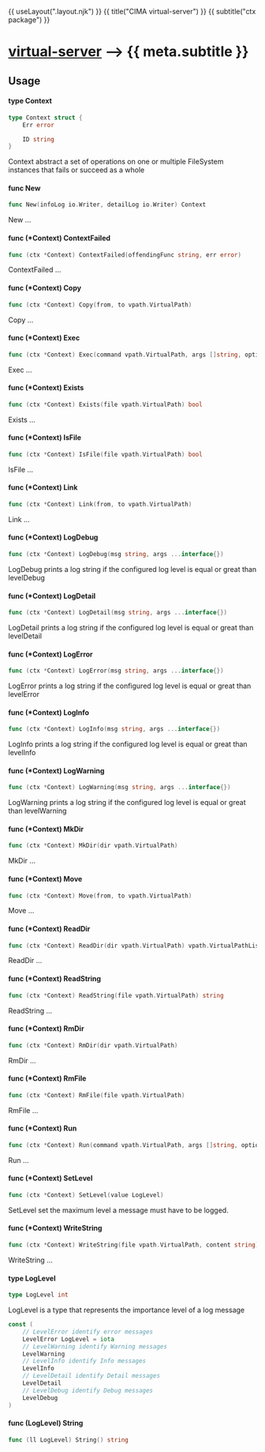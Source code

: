 {{ useLayout(".layout.njk") }}
{{ title("CIMA virtual-server") }}
{{ subtitle("ctx package") }}

# [virtual-server](./index) ⟶ {{ meta.subtitle }}





## Usage

#### type Context

```go
type Context struct {
	Err error

	ID string
}
```

Context abstract a set of operations on one or multiple FileSystem instances
that fails or succeed as a whole

#### func  New

```go
func New(infoLog io.Writer, detailLog io.Writer) Context
```
New ...

#### func (*Context) ContextFailed

```go
func (ctx *Context) ContextFailed(offendingFunc string, err error)
```
ContextFailed ...

#### func (*Context) Copy

```go
func (ctx *Context) Copy(from, to vpath.VirtualPath)
```
Copy ...

#### func (*Context) Exec

```go
func (ctx *Context) Exec(command vpath.VirtualPath, args []string, options ...connection.RunOptions)
```
Exec ...

#### func (*Context) Exists

```go
func (ctx *Context) Exists(file vpath.VirtualPath) bool
```
Exists ...

#### func (*Context) IsFile

```go
func (ctx *Context) IsFile(file vpath.VirtualPath) bool
```
IsFile ...

#### func (*Context) Link

```go
func (ctx *Context) Link(from, to vpath.VirtualPath)
```
Link ...

#### func (*Context) LogDebug

```go
func (ctx *Context) LogDebug(msg string, args ...interface{})
```
LogDebug prints a log string if the configured log level is equal or great than
levelDebug

#### func (*Context) LogDetail

```go
func (ctx *Context) LogDetail(msg string, args ...interface{})
```
LogDetail prints a log string if the configured log level is equal or great than
levelDetail

#### func (*Context) LogError

```go
func (ctx *Context) LogError(msg string, args ...interface{})
```
LogError prints a log string if the configured log level is equal or great than
levelError

#### func (*Context) LogInfo

```go
func (ctx *Context) LogInfo(msg string, args ...interface{})
```
LogInfo prints a log string if the configured log level is equal or great than
levelInfo

#### func (*Context) LogWarning

```go
func (ctx *Context) LogWarning(msg string, args ...interface{})
```
LogWarning prints a log string if the configured log level is equal or great
than levelWarning

#### func (*Context) MkDir

```go
func (ctx *Context) MkDir(dir vpath.VirtualPath)
```
MkDir ...

#### func (*Context) Move

```go
func (ctx *Context) Move(from, to vpath.VirtualPath)
```
Move ...

#### func (*Context) ReadDir

```go
func (ctx *Context) ReadDir(dir vpath.VirtualPath) vpath.VirtualPathList
```
ReadDir ...

#### func (*Context) ReadString

```go
func (ctx *Context) ReadString(file vpath.VirtualPath) string
```
ReadString ...

#### func (*Context) RmDir

```go
func (ctx *Context) RmDir(dir vpath.VirtualPath)
```
RmDir ...

#### func (*Context) RmFile

```go
func (ctx *Context) RmFile(file vpath.VirtualPath)
```
RmFile ...

#### func (*Context) Run

```go
func (ctx *Context) Run(command vpath.VirtualPath, args []string, options ...connection.RunOptions) connection.Process
```
Run ...

#### func (*Context) SetLevel

```go
func (ctx *Context) SetLevel(value LogLevel)
```
SetLevel set the maximum level a message must have to be logged.

#### func (*Context) WriteString

```go
func (ctx *Context) WriteString(file vpath.VirtualPath, content string)
```
WriteString ...

#### type LogLevel

```go
type LogLevel int
```

LogLevel is a type that represents the importance level of a log message

```go
const (
	// LevelError identify error messages
	LevelError LogLevel = iota
	// LevelWarning identify Warning messages
	LevelWarning
	// LevelInfo identify Info messages
	LevelInfo
	// LevelDetail identify Detail messages
	LevelDetail
	// LevelDebug identify Debug messages
	LevelDebug
)
```

#### func (LogLevel) String

```go
func (ll LogLevel) String() string
```
